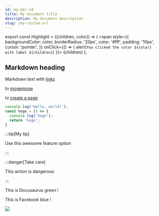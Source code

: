 ```yaml
---
id: my-doc-id
title: My document title
description: My document description
slug: /my-custom-url
---
```


export const Highlight = ({children, color}) => (
  <span
    style={{
      backgroundColor: color,
      borderRadius: '20px',
      color: '#fff',
      padding: '10px',
      cursor: 'pointer',
    }}
    onClick={() => {
      alert(`You clicked the color ${color} with label ${children}`)
    }}>
    {children}
  </span>
);

## Markdown heading

Markdown text with [links](./hello.md)

to [mogemoge](./mogemoge)

to [create a page](./tutorial-basics/create-a-page)

```js
console.log('Hello, world!');
const hoge = () => {
  console.log('hoge');
  return 'hoge';
}
```

:::tip[My tip]

Use this awesome feature option

:::

:::danger[Take care]

This action is dangerous

:::

This is <Highlight color="#25c2a0">Docusaurus green</Highlight> !

This is <Highlight color="#1877F2">Facebook blue</Highlight> !

![](/img/undraw_docusaurus_mountain.svg)
